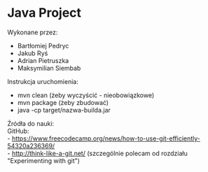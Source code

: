 # Java Project  
 Wykonane przez:  
 - Bartłomiej Pedryc  
 - Jakub Ryś  
 - Adrian Pietruszka  
 - Maksymilian Siembab

Instrukcja uruchomienia:  
  - mvn clean (żeby wyczyścić - nieobowiązkowe)  
  - mvn package (żeby zbudować)  
  - java -cp target/nazwa-builda.jar  
   
  
Źródła do nauki:  
  GitHub:  
    - https://www.freecodecamp.org/news/how-to-use-git-efficiently-54320a236369/  
    - http://think-like-a-git.net/ (szczególnie polecam od rozdziału "Experimenting with git")  
  
